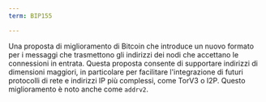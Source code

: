 ```yaml
---
term: BIP155

---
```

Una proposta di miglioramento di Bitcoin che introduce un nuovo formato per i messaggi che trasmettono gli indirizzi dei nodi che accettano le connessioni in entrata. Questa proposta consente di supportare indirizzi di dimensioni maggiori, in particolare per facilitare l'integrazione di futuri protocolli di rete e indirizzi IP più complessi, come TorV3 o I2P. Questo miglioramento è noto anche come `addrv2`.